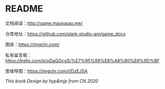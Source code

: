 # README

文档阅读：http://game.maojupao.me/

仓库地址：https://github.com/slark-studio-am/game_docs

图床：https://imgchr.com/

私有留言板：https://trello.com/b/oDaQGcgS/%E7%95%99%E8%A8%80%E6%9D%BF

思维导图：https://imgchr.com/i/DzEJSA



*This book Design by hyp&mjp from CN.2020*

